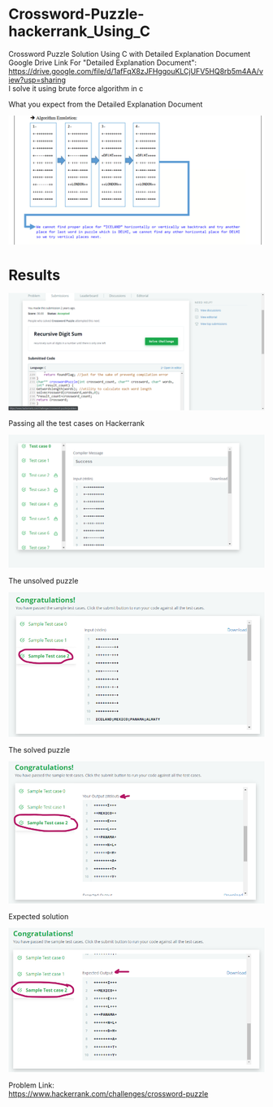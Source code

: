 # Crossword-Puzzle-hackerrank_Using_C
Crossword Puzzle Solution Using C with Detailed Explanation Document  
Google Drive Link For "Detailed Explanation Document":  
https://drive.google.com/file/d/1afFqX8zJFHggouKLCjUFV5HQ8rb5m4AA/view?usp=sharing  
I solve it using brute force algorithm in c  
  

What you expect from the Detailed Explanation Document  
  
![alt text](https://github.com/OmarElfatatry/Crossword-Puzzle-hackerrank_Using_C/blob/main/06.png?raw=true)  

# Results
  
![alt text](https://github.com/OmarElfatatry/Crossword-Puzzle-hackerrank_Using_C/blob/main/01.png?raw=true)  
  
Passing all the test cases on Hackerrank 
  
![alt text](https://github.com/OmarElfatatry/Crossword-Puzzle-hackerrank_Using_C/blob/main/02.png?raw=true)  
  
The unsolved puzzle  
  
![alt text](https://github.com/OmarElfatatry/Crossword-Puzzle-hackerrank_Using_C/blob/main/03.png?raw=true)  
  
The solved puzzle  
  
![alt text](https://github.com/OmarElfatatry/Crossword-Puzzle-hackerrank_Using_C/blob/main/04.png?raw=true)  
  
Expected solution  
  
![alt text](https://github.com/OmarElfatatry/Crossword-Puzzle-hackerrank_Using_C/blob/main/05.png?raw=true)  
  
Problem Link:  
https://www.hackerrank.com/challenges/crossword-puzzle
